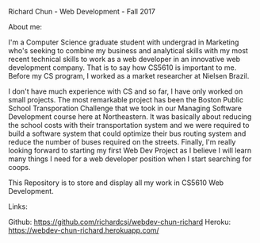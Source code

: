 Richard Chun - Web Development - Fall 2017

About me:

I'm a Computer Science graduate student with undergrad in Marketing who's seeking to combine my business and analytical skills with my most recent technical skills to work as a web developer in an innovative web development company. That is to say how CS5610 is important to me. Before my CS program, I worked as a market researcher at Nielsen Brazil.

I don't have much experience with CS and so far, I have only worked on small projects. The most remarkable project has been the Boston Public School Transporation Challenge that we took in our Managing Software Development course here at Northeastern. It was basically about reducing the school costs with their transportation system and we were required to build a software system that could optimize their bus routing system and reduce the number of buses required on the streets. Finally, I'm really looking forward to starting my first Web Dev Project as I believe I will learn many things I need for a web developer position when I start searching for coops.

This Repository is to store and display all my work in CS5610 Web Development.

Links:

Github: https://github.com/richardcsj/webdev-chun-richard
Heroku: https://webdev-chun-richard.herokuapp.com/


